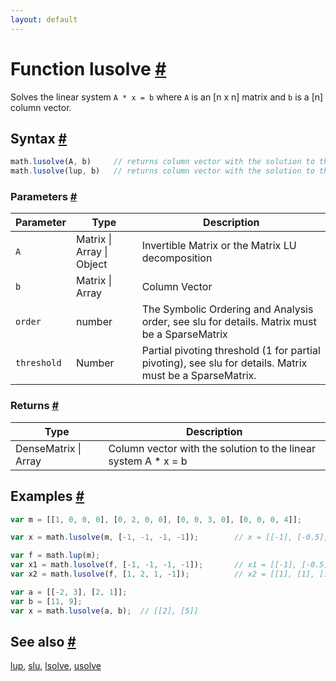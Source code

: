 ```yaml
---
layout: default
---
```


<!-- Note: This file is automatically generated from source code comments. Changes made in this file will be overridden. -->

<h1 id="function-lusolve">Function lusolve <a href="#function-lusolve" title="Permalink">#</a></h1>

Solves the linear system `A * x = b` where `A` is an [n x n] matrix and `b` is a [n] column vector.


<h2 id="syntax">Syntax <a href="#syntax" title="Permalink">#</a></h2>

```js
math.lusolve(A, b)     // returns column vector with the solution to the linear system A * x = b
math.lusolve(lup, b)   // returns column vector with the solution to the linear system A * x = b, lup = math.lup(A)
```

<h3 id="parameters">Parameters <a href="#parameters" title="Permalink">#</a></h3>

Parameter | Type | Description
--------- | ---- | -----------
`A` | Matrix &#124; Array &#124; Object | Invertible Matrix or the Matrix LU decomposition
`b` | Matrix &#124; Array | Column Vector
`order` | number | The Symbolic Ordering and Analysis order, see slu for details. Matrix must be a SparseMatrix
`threshold` | Number | Partial pivoting threshold (1 for partial pivoting), see slu for details. Matrix must be a SparseMatrix.

<h3 id="returns">Returns <a href="#returns" title="Permalink">#</a></h3>

Type | Description
---- | -----------
DenseMatrix &#124; Array | Column vector with the solution to the linear system A * x = b


<h2 id="examples">Examples <a href="#examples" title="Permalink">#</a></h2>

```js
var m = [[1, 0, 0, 0], [0, 2, 0, 0], [0, 0, 3, 0], [0, 0, 0, 4]];

var x = math.lusolve(m, [-1, -1, -1, -1]);        // x = [[-1], [-0.5], [-1/3], [-0.25]]

var f = math.lup(m);
var x1 = math.lusolve(f, [-1, -1, -1, -1]);       // x1 = [[-1], [-0.5], [-1/3], [-0.25]]
var x2 = math.lusolve(f, [1, 2, 1, -1]);          // x2 = [[1], [1], [1/3], [-0.25]]

var a = [[-2, 3], [2, 1]];
var b = [11, 9];
var x = math.lusolve(a, b);  // [[2], [5]]
```


<h2 id="see-also">See also <a href="#see-also" title="Permalink">#</a></h2>

[lup](lup.html),
[slu](slu.html),
[lsolve](lsolve.html),
[usolve](usolve.html)
